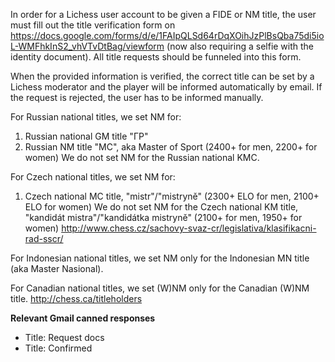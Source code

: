 In order for a Lichess user account to be given a FIDE or NM title, the user must fill out the title verification form on https://docs.google.com/forms/d/e/1FAIpQLSd64rDqXOihJzPlBsQba75di5ioL-WMFhkInS2_vhVTvDtBag/viewform (now also requiring a selfie with the identity document). All title requests should be funneled into this form.

When the provided information is verified, the correct title can be set by a Lichess moderator and the player will be informed automatically by email. If the request is rejected, the user has to be informed manually.

For Russian national titles, we set NM for:
1) Russian national GM title "ГР"
2) Russian NM title "MC", aka Master of Sport (2400+ for men, 2200+ for women)
We do not set NM for the Russian national KMC.

For Czech national titles, we set NM for:
1) Czech national MC title, "mistr"/"mistryně" (2300+ ELO for men, 2100+ ELO for women)
We do not set NM for the Czech national KM title, "kandidát mistra"/"kandidátka mistryně" (2100+ for men, 1950+ for women)
http://www.chess.cz/sachovy-svaz-cr/legislativa/klasifikacni-rad-sscr/

For Indonesian national titles, we set NM only for the Indonesian MN title (aka Master Nasional).

For Canadian national titles, we set (W)NM only for the Canadian (W)NM title. http://chess.ca/titleholders

**Relevant Gmail canned responses**
* Title: Request docs
* Title: Confirmed